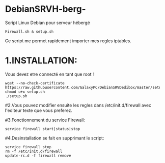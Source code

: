 # DebianSRVH-berg-
Script Linux Debian pour serveur hébergé
```shell
Firewall.sh & setup.sh
```
Ce script me permet rapidement importer mes regles iptables.

# 1.INSTALLATION:
Vous devez etre connecté en tant que root !
```shell
wget --no-check-certificate https://raw.githubusercontent.com/GalaxyPC/DebianSRVDedibox/master/setup.sh
chmod u+x setup.sh
./setup.sh
```
#2.Vous pouvez modifier ensuite les regles dans /etc/init.d/firewall avec l'editeur texte que vous preferez.

#3.Fonctionnement du service Firewall:
```shell
service firewall start|status|stop
```

#4.Desinstallation se fait en supprimant le script:
```shell
service firewall stop
rm -f /etc/init.d/firewall
update-rc.d -f firewall remove
```
